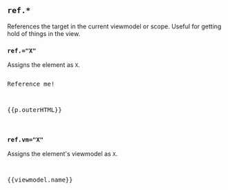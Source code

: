## `ref.*`

References the target in the current viewmodel or scope. Useful for getting hold
of things in the view.

### `ref.="X"`

Assigns the element as `X`.

<pre highlight.html>
<p ref.="p">Reference me!</p>
<p>{{p.outerHTML}}</p>
</pre>

<template doc-demo.>
<p ref.="p">Reference me!</p>
<p>{{p.outerHTML}}</p>
</template>

### `ref.vm="X"`

Assigns the element's viewmodel as `X`.

<pre highlight.html>
<hello-world ref.vm="viewmodel" style="display: none"></hello-world>
<p>{{viewmodel.name}}</p>
</pre>

<template doc-demo.>
<hello-world ref.vm="viewmodel" style="display: none"></hello-world>
<p>{{viewmodel.name}}</p>
</template>
